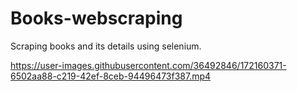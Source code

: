 # Books-webscraping
Scraping books and its details using selenium.


https://user-images.githubusercontent.com/36492846/172160371-6502aa88-c219-42ef-8ceb-94496473f387.mp4


